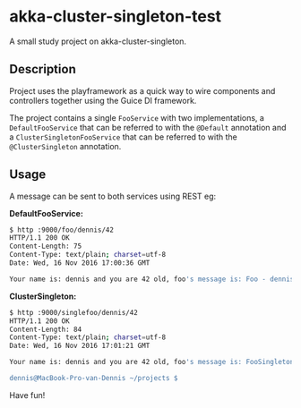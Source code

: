 # akka-cluster-singleton-test
A small study project on akka-cluster-singleton.

## Description
Project uses the playframework as a quick way to wire components and controllers together using
the Guice DI framework.

The project contains a single `FooService` with two implementations, a `DefaultFooService` that can
be referred to with the `@Default` annotation and a `ClusterSingletonFooService` that can be referred to
with the `@ClusterSingleton` annotation.

## Usage
A message can be sent to both services using REST eg:

__DefaultFooService:__
```bash
$ http :9000/foo/dennis/42
HTTP/1.1 200 OK
Content-Length: 75
Content-Type: text/plain; charset=utf-8
Date: Wed, 16 Nov 2016 17:00:36 GMT

Your name is: dennis and you are 42 old, foo's message is: Foo - dennis, 42
```

__ClusterSingleton:__
```bash
$ http :9000/singlefoo/dennis/42
HTTP/1.1 200 OK
Content-Length: 84
Content-Type: text/plain; charset=utf-8
Date: Wed, 16 Nov 2016 17:01:21 GMT

Your name is: dennis and you are 42 old, foo's message is: FooSingleton - dennis, 42

dennis@MacBook-Pro-van-Dennis ~/projects $
```

Have fun!